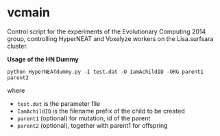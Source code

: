 vcmain
======

Control script for the experiments of the Evolutionary Computing 2014 group, controlling HyperNEAT and Voxelyze workers on the Lisa.surfsara cluster.


**Usage of the HN Dummy**

`python HyperNEATdummy.py -I test.dat -O IamAchildID -ORG parent1 parent2`

where

* `test.dat` is the parameter file
* `IamAchildID` is the filename prefix of the child to be created
* `parent1` (optional) for mutation, id of the parent
* `parent2` (optional), together with parent1 for offspring